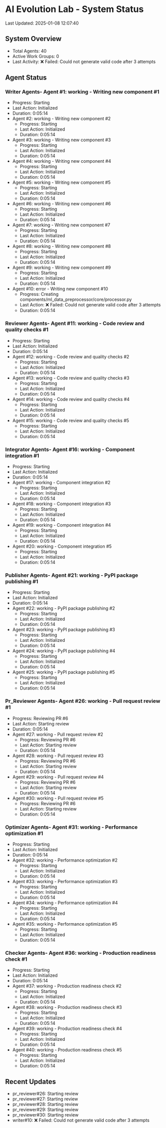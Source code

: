 # AI Evolution Lab - System Status
Last Updated: 2025-01-08 12:07:40

## System Overview
- Total Agents: 40
- Active Work Groups: 0
- Last Activity: ❌ Failed: Could not generate valid code after 3 attempts

## Agent Status

### Writer Agents- Agent #1: working - Writing new component #1
  - Progress: Starting
  - Last Action: Initialized
  - Duration: 0:05:14
- Agent #2: working - Writing new component #2
  - Progress: Starting
  - Last Action: Initialized
  - Duration: 0:05:14
- Agent #3: working - Writing new component #3
  - Progress: Starting
  - Last Action: Initialized
  - Duration: 0:05:14
- Agent #4: working - Writing new component #4
  - Progress: Starting
  - Last Action: Initialized
  - Duration: 0:05:14
- Agent #5: working - Writing new component #5
  - Progress: Starting
  - Last Action: Initialized
  - Duration: 0:05:14
- Agent #6: working - Writing new component #6
  - Progress: Starting
  - Last Action: Initialized
  - Duration: 0:05:14
- Agent #7: working - Writing new component #7
  - Progress: Starting
  - Last Action: Initialized
  - Duration: 0:05:14
- Agent #8: working - Writing new component #8
  - Progress: Starting
  - Last Action: Initialized
  - Duration: 0:05:14
- Agent #9: working - Writing new component #9
  - Progress: Starting
  - Last Action: Initialized
  - Duration: 0:05:14
- Agent #10: error - Writing new component #10
  - Progress: Creating components/ml_data_preprocessor/core/processor.py
  - Last Action: ❌ Failed: Could not generate valid code after 3 attempts
  - Duration: 0:05:14

### Reviewer Agents- Agent #11: working - Code review and quality checks #1
  - Progress: Starting
  - Last Action: Initialized
  - Duration: 0:05:14
- Agent #12: working - Code review and quality checks #2
  - Progress: Starting
  - Last Action: Initialized
  - Duration: 0:05:14
- Agent #13: working - Code review and quality checks #3
  - Progress: Starting
  - Last Action: Initialized
  - Duration: 0:05:14
- Agent #14: working - Code review and quality checks #4
  - Progress: Starting
  - Last Action: Initialized
  - Duration: 0:05:14
- Agent #15: working - Code review and quality checks #5
  - Progress: Starting
  - Last Action: Initialized
  - Duration: 0:05:14

### Integrator Agents- Agent #16: working - Component integration #1
  - Progress: Starting
  - Last Action: Initialized
  - Duration: 0:05:14
- Agent #17: working - Component integration #2
  - Progress: Starting
  - Last Action: Initialized
  - Duration: 0:05:14
- Agent #18: working - Component integration #3
  - Progress: Starting
  - Last Action: Initialized
  - Duration: 0:05:14
- Agent #19: working - Component integration #4
  - Progress: Starting
  - Last Action: Initialized
  - Duration: 0:05:14
- Agent #20: working - Component integration #5
  - Progress: Starting
  - Last Action: Initialized
  - Duration: 0:05:14

### Publisher Agents- Agent #21: working - PyPI package publishing #1
  - Progress: Starting
  - Last Action: Initialized
  - Duration: 0:05:14
- Agent #22: working - PyPI package publishing #2
  - Progress: Starting
  - Last Action: Initialized
  - Duration: 0:05:14
- Agent #23: working - PyPI package publishing #3
  - Progress: Starting
  - Last Action: Initialized
  - Duration: 0:05:14
- Agent #24: working - PyPI package publishing #4
  - Progress: Starting
  - Last Action: Initialized
  - Duration: 0:05:14
- Agent #25: working - PyPI package publishing #5
  - Progress: Starting
  - Last Action: Initialized
  - Duration: 0:05:14

### Pr_Reviewer Agents- Agent #26: working - Pull request review #1
  - Progress: Reviewing PR #6
  - Last Action: Starting review
  - Duration: 0:05:14
- Agent #27: working - Pull request review #2
  - Progress: Reviewing PR #6
  - Last Action: Starting review
  - Duration: 0:05:14
- Agent #28: working - Pull request review #3
  - Progress: Reviewing PR #6
  - Last Action: Starting review
  - Duration: 0:05:14
- Agent #29: working - Pull request review #4
  - Progress: Reviewing PR #6
  - Last Action: Starting review
  - Duration: 0:05:14
- Agent #30: working - Pull request review #5
  - Progress: Reviewing PR #6
  - Last Action: Starting review
  - Duration: 0:05:14

### Optimizer Agents- Agent #31: working - Performance optimization #1
  - Progress: Starting
  - Last Action: Initialized
  - Duration: 0:05:14
- Agent #32: working - Performance optimization #2
  - Progress: Starting
  - Last Action: Initialized
  - Duration: 0:05:14
- Agent #33: working - Performance optimization #3
  - Progress: Starting
  - Last Action: Initialized
  - Duration: 0:05:14
- Agent #34: working - Performance optimization #4
  - Progress: Starting
  - Last Action: Initialized
  - Duration: 0:05:14
- Agent #35: working - Performance optimization #5
  - Progress: Starting
  - Last Action: Initialized
  - Duration: 0:05:14

### Checker Agents- Agent #36: working - Production readiness check #1
  - Progress: Starting
  - Last Action: Initialized
  - Duration: 0:05:14
- Agent #37: working - Production readiness check #2
  - Progress: Starting
  - Last Action: Initialized
  - Duration: 0:05:14
- Agent #38: working - Production readiness check #3
  - Progress: Starting
  - Last Action: Initialized
  - Duration: 0:05:14
- Agent #39: working - Production readiness check #4
  - Progress: Starting
  - Last Action: Initialized
  - Duration: 0:05:14
- Agent #40: working - Production readiness check #5
  - Progress: Starting
  - Last Action: Initialized
  - Duration: 0:05:14


## Recent Updates
- pr_reviewer#26: Starting review
- pr_reviewer#27: Starting review
- pr_reviewer#28: Starting review
- pr_reviewer#29: Starting review
- pr_reviewer#30: Starting review
- writer#10: ❌ Failed: Could not generate valid code after 3 attempts

